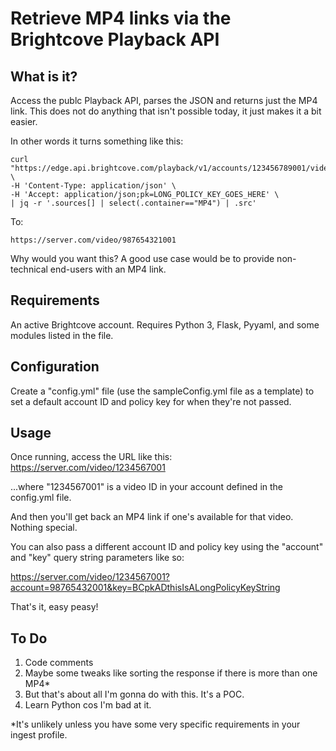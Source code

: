 # Retrieve MP4 links via the Brightcove Playback API

## What is it?
Access the publc Playback API, parses the JSON and returns just the MP4 link. This does not do anything that isn't possible today, it just makes it a bit easier.

In other words it turns something like this:   
```
curl "https://edge.api.brightcove.com/playback/v1/accounts/123456789001/videos/987654321001" \
-H 'Content-Type: application/json' \
-H 'Accept: application/json;pk=LONG_POLICY_KEY_GOES_HERE' \
| jq -r '.sources[] | select(.container=="MP4") | .src'
```

To:   
```
https://server.com/video/987654321001
```

Why would you want this? A good use case would be to provide non-technical end-users with an MP4 link.

## Requirements
An active Brightcove account.
Requires Python 3, Flask, Pyyaml, and some modules listed in the file.

## Configuration
Create a "config.yml" file (use the sampleConfig.yml file as a template) to set a default account ID and policy key for when they're not passed.

## Usage
Once running, access the URL like this:
https://server.com/video/1234567001

...where "1234567001" is a video ID in your account defined in the config.yml file.

And then you'll get back an MP4 link if one's available for that video. Nothing special.

You can also pass a different account ID and policy key using the "account" and "key" query string parameters like so:

https://server.com/video/1234567001?account=98765432001&key=BCpkADthisIsALongPolicyKeyString

That's it, easy peasy!

## To Do
1. Code comments
2. Maybe some tweaks like sorting the response if there is more than one MP4* 
3. But that's about all I'm gonna do with this. It's a POC.
9. Learn Python cos I'm bad at it.


*It's unlikely unless you have some very specific requirements in your ingest profile.
